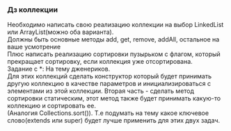 ### Дз коллекции
Необходимо написать свою реализацию коллекции на выбор LinkedList или ArrayList(можно оба варианта).   
Должны быть основные методы add, get, remove, addAll, остальное на ваше усмотрение  
Плюс написать реализацию сортировки пузырьком с флагом, который прекращает сортировку, если коллекция уже отсортирована.  
Задание с *: На тему дженериков.  
Для этих коллекций сделать конструктор который будет принимать другую коллекцию в качестве параметров и инициализироваться с элементами из этой коллекции.
Вторая часть - сделать метод сортировки статическим, этот метод также будет принимать какую-то коллекцию и сортировать ее.   
(Аналогия Collections.sort()). Т.е подумать на тему какое ключевое слово(extends или super) будет лучше применить для этих двух задач.

